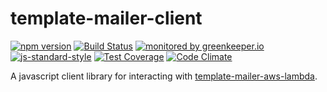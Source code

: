 # template-mailer-client

[![npm version](https://img.shields.io/npm/v/@rheactorjs/template-mailer-client.svg)](https://www.npmjs.com/package/@rheactorjs/template-mailer-client)
[![Build Status](https://travis-ci.org/RHeactorJS/template-mailer-client.svg?branch=master)](https://travis-ci.org/RHeactorJS/template-mailer-client)
[![monitored by greenkeeper.io](https://img.shields.io/badge/greenkeeper.io-monitored-brightgreen.svg)](http://greenkeeper.io/) 
[![js-standard-style](https://img.shields.io/badge/code%20style-standard-brightgreen.svg)](http://standardjs.com/)
[![Test Coverage](https://codeclimate.com/github/RHeactorJS/template-mailer-client/badges/coverage.svg)](https://codeclimate.com/github/RHeactorJS/template-mailer-client/coverage)
[![Code Climate](https://codeclimate.com/github/RHeactorJS/template-mailer-client/badges/gpa.svg)](https://codeclimate.com/github/RHeactorJS/template-mailer-client)

A javascript client library for interacting with [template-mailer-aws-lambda](https://github.com/RHeactorJS/template-mailer-aws-lambda).
